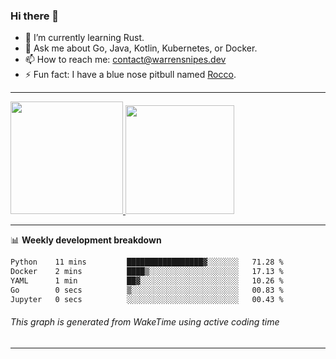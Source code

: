 ### Hi there 👋

- 🌱 I’m currently learning Rust.
- 💬 Ask me about Go, Java, Kotlin, Kubernetes, or Docker.
- 📫 How to reach me: contact@warrensnipes.dev
- ⚡ Fun fact: I have a blue nose pitbull named [Rocco](https://i.imgur.com/iLsSCKu.jpg).

-------


<a href="https://github.com/LockedThread/LockedThread">
  <img height="180em" src="https://github-readme-stats.vercel.app/api?username=LockedThread&theme=transparent&bg_color=00000000&show_icons=true&count_private=true" />
  <img height="174em" src="https://github-readme-stats.vercel.app/api/top-langs?username=LockedThread&theme=transparent&layout=compact&hide_progress=true&bg_color=00000000" />
  </a>

-------

📊 **Weekly development breakdown**
<!--START_SECTION:waka-->

```txt
Python    11 mins         █████████████████▓░░░░░░░   71.28 %
Docker    2 mins          ████▒░░░░░░░░░░░░░░░░░░░░   17.13 %
YAML      1 min           ██▓░░░░░░░░░░░░░░░░░░░░░░   10.26 %
Go        0 secs          ▒░░░░░░░░░░░░░░░░░░░░░░░░   00.83 %
Jupyter   0 secs          ░░░░░░░░░░░░░░░░░░░░░░░░░   00.43 %
```

<!--END_SECTION:waka-->
###### *This graph is generated from WakeTime using active coding time*
-------
